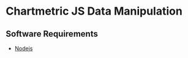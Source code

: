 # Chartmetric JS Data Manipulation

## Software Requirements
- [Nodejs](https://nodejs.org/en/download/)

